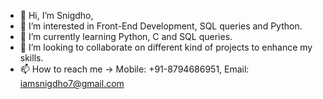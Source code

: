- 👋 Hi, I’m Snigdho,
- 👀 I’m interested in Front-End Development, SQL queries and Python.
- 🌱 I’m currently learning Python, C and SQL queries.
- 💞️ I’m looking to collaborate on different kind of projects to enhance my skills.
- 📫 How to reach me -> Mobile: +91-8794686951, Email: iamsnigdho7@gmail.com

<!---
iamsnigdho7/iamsnigdho7 is a ✨ special ✨ repository because its `README.md` (this file) appears on your GitHub profile.
You can click the Preview link to take a look at your changes.
--->
